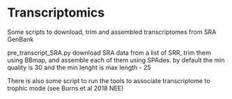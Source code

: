 # Transcriptomics
Some scripts to download, trim and assembled transcriptomes from SRA GenBank

pre_transcript_SRA.py download SRA data from a list of SRR, trim them using BBmap, and assemble each of them using SPAdes.
by default the min quality is 30 and the min lenght is max length - 25

There is also some script to run the tools to associate transcriptome to trophic mode (see Burns et al 2018 NEE)
